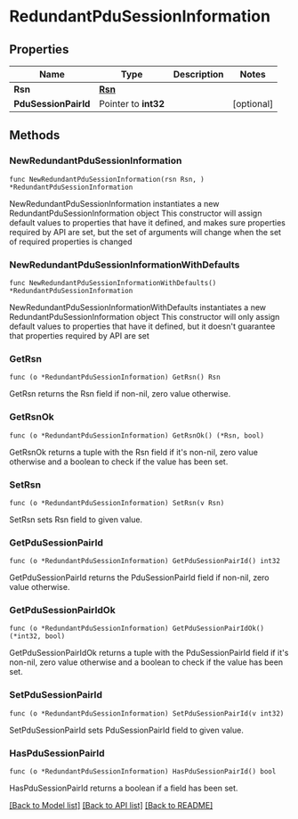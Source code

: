 # RedundantPduSessionInformation

## Properties

Name | Type | Description | Notes
------------ | ------------- | ------------- | -------------
**Rsn** | [**Rsn**](Rsn.md) |  | 
**PduSessionPairId** | Pointer to **int32** |  | [optional] 

## Methods

### NewRedundantPduSessionInformation

`func NewRedundantPduSessionInformation(rsn Rsn, ) *RedundantPduSessionInformation`

NewRedundantPduSessionInformation instantiates a new RedundantPduSessionInformation object
This constructor will assign default values to properties that have it defined,
and makes sure properties required by API are set, but the set of arguments
will change when the set of required properties is changed

### NewRedundantPduSessionInformationWithDefaults

`func NewRedundantPduSessionInformationWithDefaults() *RedundantPduSessionInformation`

NewRedundantPduSessionInformationWithDefaults instantiates a new RedundantPduSessionInformation object
This constructor will only assign default values to properties that have it defined,
but it doesn't guarantee that properties required by API are set

### GetRsn

`func (o *RedundantPduSessionInformation) GetRsn() Rsn`

GetRsn returns the Rsn field if non-nil, zero value otherwise.

### GetRsnOk

`func (o *RedundantPduSessionInformation) GetRsnOk() (*Rsn, bool)`

GetRsnOk returns a tuple with the Rsn field if it's non-nil, zero value otherwise
and a boolean to check if the value has been set.

### SetRsn

`func (o *RedundantPduSessionInformation) SetRsn(v Rsn)`

SetRsn sets Rsn field to given value.


### GetPduSessionPairId

`func (o *RedundantPduSessionInformation) GetPduSessionPairId() int32`

GetPduSessionPairId returns the PduSessionPairId field if non-nil, zero value otherwise.

### GetPduSessionPairIdOk

`func (o *RedundantPduSessionInformation) GetPduSessionPairIdOk() (*int32, bool)`

GetPduSessionPairIdOk returns a tuple with the PduSessionPairId field if it's non-nil, zero value otherwise
and a boolean to check if the value has been set.

### SetPduSessionPairId

`func (o *RedundantPduSessionInformation) SetPduSessionPairId(v int32)`

SetPduSessionPairId sets PduSessionPairId field to given value.

### HasPduSessionPairId

`func (o *RedundantPduSessionInformation) HasPduSessionPairId() bool`

HasPduSessionPairId returns a boolean if a field has been set.


[[Back to Model list]](../README.md#documentation-for-models) [[Back to API list]](../README.md#documentation-for-api-endpoints) [[Back to README]](../README.md)


